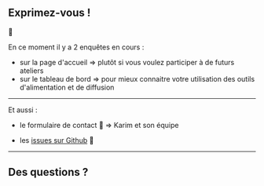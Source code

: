 ## Exprimez-vous !

💬

En ce moment il y a 2 enquêtes en cours :

* sur la page d'accueil
  => plutôt si vous voulez participer à de futurs ateliers
* sur le tableau de bord
  => pour mieux connaitre votre utilisation des outils d'alimentation et de diffusion

------

Et aussi :

* le formulaire de contact 💌 => Karim et son équipe

* les [issues sur Github](https://github.com/IGNF/cartes.gouv.fr/issues/new/choose) 🐛

------

## Des questions ?